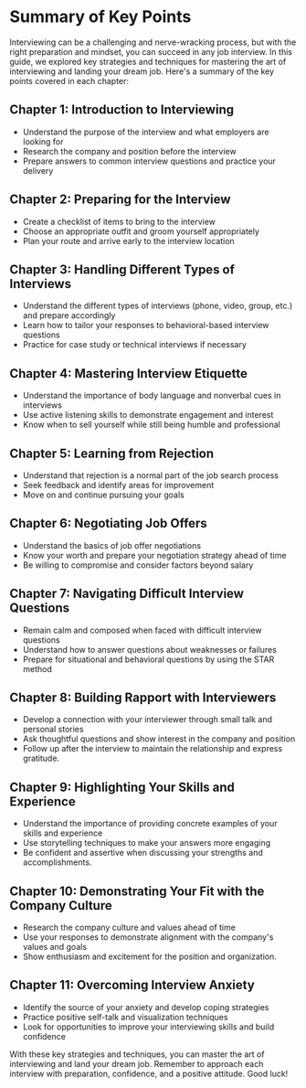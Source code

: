 Summary of Key Points
=================================

Interviewing can be a challenging and nerve-wracking process, but with the right preparation and mindset, you can succeed in any job interview. In this guide, we explored key strategies and techniques for mastering the art of interviewing and landing your dream job. Here's a summary of the key points covered in each chapter:

Chapter 1: Introduction to Interviewing
---------------------------------------

* Understand the purpose of the interview and what employers are looking for
* Research the company and position before the interview
* Prepare answers to common interview questions and practice your delivery

Chapter 2: Preparing for the Interview
--------------------------------------

* Create a checklist of items to bring to the interview
* Choose an appropriate outfit and groom yourself appropriately
* Plan your route and arrive early to the interview location

Chapter 3: Handling Different Types of Interviews
-------------------------------------------------

* Understand the different types of interviews (phone, video, group, etc.) and prepare accordingly
* Learn how to tailor your responses to behavioral-based interview questions
* Practice for case study or technical interviews if necessary

Chapter 4: Mastering Interview Etiquette
----------------------------------------

* Understand the importance of body language and nonverbal cues in interviews
* Use active listening skills to demonstrate engagement and interest
* Know when to sell yourself while still being humble and professional

Chapter 5: Learning from Rejection
----------------------------------

* Understand that rejection is a normal part of the job search process
* Seek feedback and identify areas for improvement
* Move on and continue pursuing your goals

Chapter 6: Negotiating Job Offers
---------------------------------

* Understand the basics of job offer negotiations
* Know your worth and prepare your negotiation strategy ahead of time
* Be willing to compromise and consider factors beyond salary

Chapter 7: Navigating Difficult Interview Questions
---------------------------------------------------

* Remain calm and composed when faced with difficult interview questions
* Understand how to answer questions about weaknesses or failures
* Prepare for situational and behavioral questions by using the STAR method

Chapter 8: Building Rapport with Interviewers
---------------------------------------------

* Develop a connection with your interviewer through small talk and personal stories
* Ask thoughtful questions and show interest in the company and position
* Follow up after the interview to maintain the relationship and express gratitude.

Chapter 9: Highlighting Your Skills and Experience
--------------------------------------------------

* Understand the importance of providing concrete examples of your skills and experience
* Use storytelling techniques to make your answers more engaging
* Be confident and assertive when discussing your strengths and accomplishments.

Chapter 10: Demonstrating Your Fit with the Company Culture
-----------------------------------------------------------

* Research the company culture and values ahead of time
* Use your responses to demonstrate alignment with the company's values and goals
* Show enthusiasm and excitement for the position and organization.

Chapter 11: Overcoming Interview Anxiety
----------------------------------------

* Identify the source of your anxiety and develop coping strategies
* Practice positive self-talk and visualization techniques
* Look for opportunities to improve your interviewing skills and build confidence

With these key strategies and techniques, you can master the art of interviewing and land your dream job. Remember to approach each interview with preparation, confidence, and a positive attitude. Good luck!
